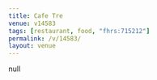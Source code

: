 ```yaml
---
title: Cafe Tre
venue: v14583
tags: [restaurant, food, "fhrs:715212"]
permalink: /v/14583/
layout: venue
---
```

null